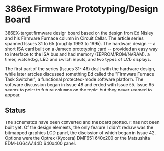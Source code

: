# 386ex Firmware Prototyping/Design Board
386EX-target firmware design board based on the design from Ed Nisley and his Firmware Furnace column
in Circuit Cellar. The article series spanned Issues 31 to 65 (roughly 1993 to 1995). The hardware
design -- a short ISA card built on a Jameco prototyping card -- provided an easy way to interface
to the ISA bus and had memory (EEPROM/ROM/NVRAM). a timer, watchdog, LED and switch inputs, and two
types of LCD displays. 

The first part of the series (Issues 31- 46) dealt with the hardware design, while later articles
discussed something Ed called the "Firmware Furnace Task Switcher", a functional protected-mode
software platform. The software discussion began in Issue 48 and ended with Issue 65. Issue 65
seems to point to future columns on the topic, but they never seemed to appear.

## Status
The schematics have been converted and the board plotted. It has not been built yet. Of the
design elements, the only feature I didn't redraw was the bitmapped graphics LCD panel, the
discission of which began in Issue 42. Options were the Optrex (Kyocera) DMF651 640x200 or the 
Matsushita EDM-LG64AA44D 640x400 panel.

